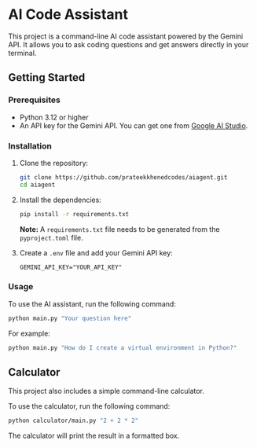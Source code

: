 # AI Code Assistant

This project is a command-line AI code assistant powered by the Gemini API. It allows you to ask coding questions and get answers directly in your terminal.

## Getting Started

### Prerequisites

*   Python 3.12 or higher
*   An API key for the Gemini API. You can get one from [Google AI Studio](https://aistudio.google.com/).

### Installation

1.  Clone the repository:
    ```bash
    git clone https://github.com/prateekkhenedcodes/aiagent.git
    cd aiagent
    ```

2.  Install the dependencies:
    ```bash
    pip install -r requirements.txt
    ```
    **Note:** A `requirements.txt` file needs to be generated from the `pyproject.toml` file.

3.  Create a `.env` file and add your Gemini API key:
    ```
    GEMINI_API_KEY="YOUR_API_KEY"
    ```

### Usage

To use the AI assistant, run the following command:

```bash
python main.py "Your question here"
```

For example:

```bash
python main.py "How do I create a virtual environment in Python?"
```

## Calculator

This project also includes a simple command-line calculator.

To use the calculator, run the following command:

```bash
python calculator/main.py "2 + 2 * 2"
```

The calculator will print the result in a formatted box.
